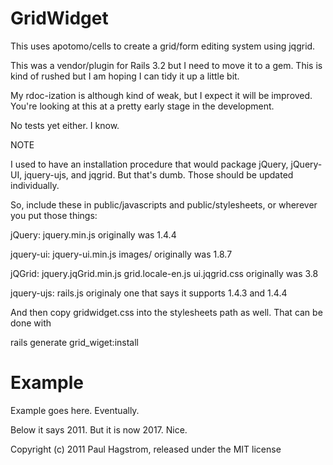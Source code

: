 GridWidget
==========

This uses apotomo/cells to create a grid/form editing system using jqgrid.

This was a vendor/plugin for Rails 3.2 but I need to move it to a gem.
This is kind of rushed but I am hoping I can tidy it up a little bit.

My rdoc-ization is although kind of weak, but I expect it will be improved.  You're looking at this at a pretty
early stage in the development.

No tests yet either.  I know.

NOTE

I used to have an installation procedure that would package jQuery, jQuery-UI, jquery-ujs, and jqgrid.
But that's dumb.  Those should be updated individually.

So, include these in public/javascripts and public/stylesheets, or wherever you put those things:

jQuery:
jquery.min.js
originally was 1.4.4

jquery-ui:
jquery-ui.min.js
images/
originally was 1.8.7

jQGrid:
jquery.jqGrid.min.js
grid.locale-en.js
ui.jqgrid.css
originally was 3.8

jquery-ujs:
rails.js
originaly one that says it supports 1.4.3 and 1.4.4

And then copy gridwidget.css into the stylesheets path as well.  That can be done with

rails generate grid_wiget:install 


Example
=======

Example goes here.  Eventually.

Below it says 2011.  But it is now 2017.  Nice.

Copyright (c) 2011 Paul Hagstrom, released under the MIT license
